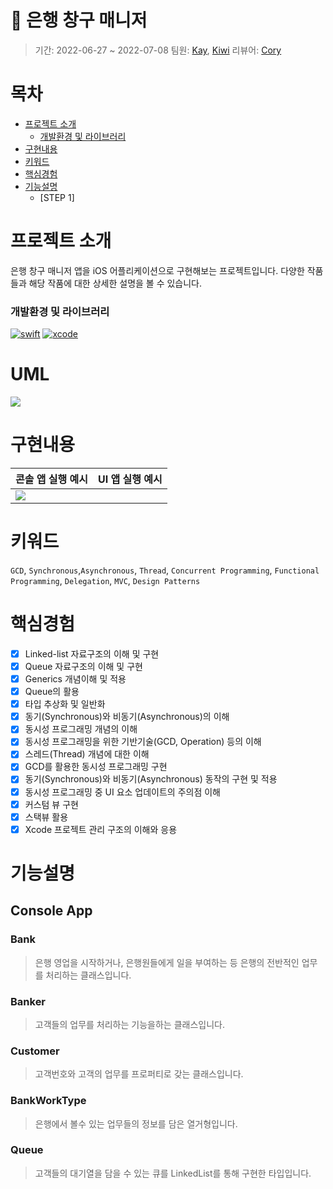 # 🏦 은행 창구 매니저
> 기간: 2022-06-27 ~ 2022-07-08
> 팀원: [Kay](https://github.com/KayAhnDS), [Kiwi](https://github.com/kiwi1023)
> 리뷰어: [Cory](https://github.com/corykim0829)

# 목차
* [프로젝트 소개](#프로젝트-소개)
    * [개발환경 및 라이브러리](#개발환경-및-라이브러리)
* [구현내용](#구현내용)
* [키워드](#키워드)
* [핵심경험](#핵심경험)
* [기능설명](#기능설명)
    * [STEP 1] 


# 프로젝트 소개
은행 창구 매니저 앱을 iOS 어플리케이션으로 구현해보는 프로젝트입니다.
다양한 작품들과 해당 작품에 대한 상세한 설명을 볼 수 있습니다.

### 개발환경 및 라이브러리
[![swift](https://img.shields.io/badge/swift-5.6-orange)]()
[![xcode](https://img.shields.io/badge/Xcode-13.3-blue)]()

# UML
![](https://i.imgur.com/YnPCee8.png)


# 구현내용

| 콘솔 앱 실행 예시 | UI 앱 실행 예시 |
| -------- | -------- |
|![](https://i.imgur.com/HOkOL7f.gif) | 
# 키워드

`GCD`, `Synchronous`,`Asynchronous`, `Thread`, `Concurrent Programming`, `Functional Programming`, `Delegation`, `MVC`, `Design Patterns`

# 핵심경험
- [x]  Linked-list 자료구조의 이해 및 구현
- [x] Queue 자료구조의 이해 및 구현
- [x] Generics 개념이해 및 적용
- [x] Queue의 활용
- [x] 타입 추상화 및 일반화
- [x] 동기(Synchronous)와 비동기(Asynchronous)의 이해
- [x] 동시성 프로그래밍 개념의 이해
- [x] 동시성 프로그래밍을 위한 기반기술(GCD, Operation) 등의 이해
- [x] 스레드(Thread) 개념에 대한 이해
- [x] GCD를 활용한 동시성 프로그래밍 구현
- [x] 동기(Synchronous)와 비동기(Asynchronous) 동작의 구현 및 적용
- [x] 동시성 프로그래밍 중 UI 요소 업데이트의 주의점 이해
- [x] 커스텀 뷰 구현
- [x] 스택뷰 활용
- [x] Xcode 프로젝트 관리 구조의 이해와 응용

# 기능설명
## Console App

### Bank
> 은행 영업을 시작하거나, 은행원들에게 일을 부여하는 등 은행의 전반적인 업무를 처리하는 클래스입니다.
### Banker
> 고객들의 업무를 처리하는 기능을하는 클래스입니다.
### Customer
> 고객번호와 고객의 업무를 프로퍼티로 갖는 클래스입니다.
### BankWorkType
> 은행에서 볼수 있는 업무들의 정보를 담은 열거형입니다.
### Queue
> 고객들의 대기열을 담을 수 있는 큐를 LinkedList를 통해 구현한 타입입니다.
